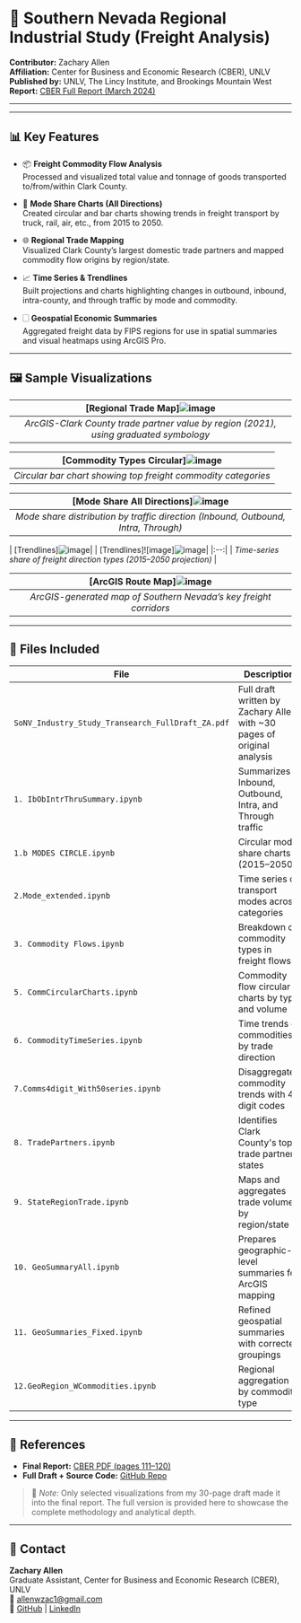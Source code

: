 # 🚚 Southern Nevada Regional Industrial Study (Freight Analysis)

**Contributor:** Zachary Allen  
**Affiliation:** Center for Business and Economic Research (CBER), UNLV  
**Published by:** UNLV, The Lincy Institute, and Brookings Mountain West  
**Report:** [CBER Full Report (March 2024)](https://cber.unlv.edu/wp-content/uploads/2024/03/Southern-Nevada-Industrial-Study.pdf)

---

---

## 📊 Key Features

- 📦 **Freight Commodity Flow Analysis**  
  Processed and visualized total value and tonnage of goods transported to/from/within Clark County.

- 🔄 **Mode Share Charts (All Directions)**  
  Created circular and bar charts showing trends in freight transport by truck, rail, air, etc., from 2015 to 2050.

- 🌐 **Regional Trade Mapping**  
  Visualized Clark County’s largest domestic trade partners and mapped commodity flow origins by region/state.

- 📈 **Time Series & Trendlines**  
  Built projections and charts highlighting changes in outbound, inbound, intra-county, and through traffic by mode and commodity.

- 🗌️ **Geospatial Economic Summaries**  
  Aggregated freight data by FIPS regions for use in spatial summaries and visual heatmaps using ArcGIS Pro.

---

## 🖼️ Sample Visualizations

| [Regional Trade Map]![image](https://github.com/user-attachments/assets/682bceb2-dcdf-4f5d-9a50-727040b90f72)|
|:--:|
| *ArcGIS-Clark County trade partner value by region (2021), using graduated symbology* |

| [Commodity Types Circular]![image](https://github.com/user-attachments/assets/fa3813f4-52e5-4a86-9bfc-e8cadfb20927)|
|:--:|
| *Circular bar chart showing top freight commodity categories* |

| [Mode Share All Directions]![image](https://github.com/user-attachments/assets/48b69999-ed7d-4ca7-8b76-e08ecf5ffb4c)|
|:--:|
| *Mode share distribution by traffic direction (Inbound, Outbound, Intra, Through)* |

| [Trendlines]![image](https://github.com/user-attachments/assets/65bb9373-a550-4054-85a1-4951c9c9abd4)|
| [Trendlines]![image]![image](https://github.com/user-attachments/assets/87fbc2db-1b39-4886-8c29-4cd8a05ecf0b)|
|:--:|
| *Time-series share of freight direction types (2015–2050 projection)* |

| [ArcGIS Route Map]![image](https://github.com/user-attachments/assets/8da5a6f8-6158-497d-bdb2-33ff0cc903a6)|
|:--:|
| *ArcGIS-generated map of Southern Nevada’s key freight corridors* |

---

## 📂 Files Included

| File | Description |
|------|-------------|
| `SoNV_Industry_Study_Transearch_FullDraft_ZA.pdf` | Full draft written by Zachary Allen with ~30 pages of original analysis |
| `1. IbObIntrThruSummary.ipynb` | Summarizes Inbound, Outbound, Intra, and Through traffic |
| `1.b MODES CIRCLE.ipynb` | Circular mode share charts (2015–2050) |
| `2.Mode_extended.ipynb` | Time series of transport modes across categories |
| `3. Commodity Flows.ipynb` | Breakdown of commodity types in freight flows |
| `5. CommCircularCharts.ipynb` | Commodity flow circular charts by type and volume |
| `6. CommodityTimeSeries.ipynb` | Time trends of commodities by trade direction |
| `7.Comms4digit_With50series.ipynb` | Disaggregated commodity trends with 4-digit codes |
| `8. TradePartners.ipynb` | Identifies Clark County's top trade partner states |
| `9. StateRegionTrade.ipynb` | Maps and aggregates trade volumes by region/state |
| `10. GeoSummaryAll.ipynb` | Prepares geographic-level summaries for ArcGIS mapping |
| `11. GeoSummaries_Fixed.ipynb` | Refined geospatial summaries with corrected groupings |
| `12.GeoRegion_WCommodities.ipynb` | Regional aggregation by commodity type |

---

## 📌 References

- **Final Report:** [CBER PDF (pages 111–120)](https://cber.unlv.edu/wp-content/uploads/2024/03/Southern-Nevada-Industrial-Study.pdf)  
- **Full Draft + Source Code:** [GitHub Repo](https://github.com/zacharyallen66/Southern-Nevada-Industrial-Study)

> 📌 *Note:* Only selected visualizations from my 30-page draft made it into the final report. The full version is provided here to showcase the complete methodology and analytical depth.

---

## 📩 Contact  
**Zachary Allen**  
Graduate Assistant, Center for Business and Economic Research (CBER), UNLV  
📧 allenwzac1@gmail.com  
🔗 [GitHub](https://github.com/zacharyallen66) | [LinkedIn](https://www.linkedin.com/in/zacharywallen/)
